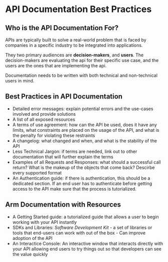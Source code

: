 # API Documentation Best Practices

## Who is the API Documentation For?

APIs are typically built to solve a real-world problem that is faced by companies in a specific industry to be integrated into applications.

They two primary audiences are **decision-makers**, and **users**. The decision-makers are evaluating the api for their specific use case, and the users are the ones that are implementing the api.

Documentation needs to be written with both technical and non-technical users in mind.

## Best Practices in API Documentation

- Detailed error messages: explain potential errors and the use-cases involved and provide solutions
- A list of all exposed resources
- A terms of use agreement: how can the API be used, does it have any limits, what constraints are placed on the usage of the API, and what is the penalty for violating these restraints
- A changelog: what changed and when, and what is the stability of the API
- Less Technical Jargon: if terms are needed, link out to other documentation that will further explain the terms
- Examples of all Requests and Responses: what should a successful call return? What is the makeup of the objects that come back? Descirbe every supported format
- An Authentication guide: if there is authentication, this should be a dedicated section. If an end user has to authenticate before getting access to the API make sure that the process is tutorialized.

## Arm Documentation with Resources

- A Getting Started guide: a tutorialized guide that allows a user to begin working with your API instantly
- SDKs and Libraries: *Software Development Kit* - a set of libraries or tools that end-users can work with out of the box - Can improve adoption of the API
- An Interactice Console: An interactive window that interacts directly with your API allowing end users to try things out so that developers can see the value quickly

